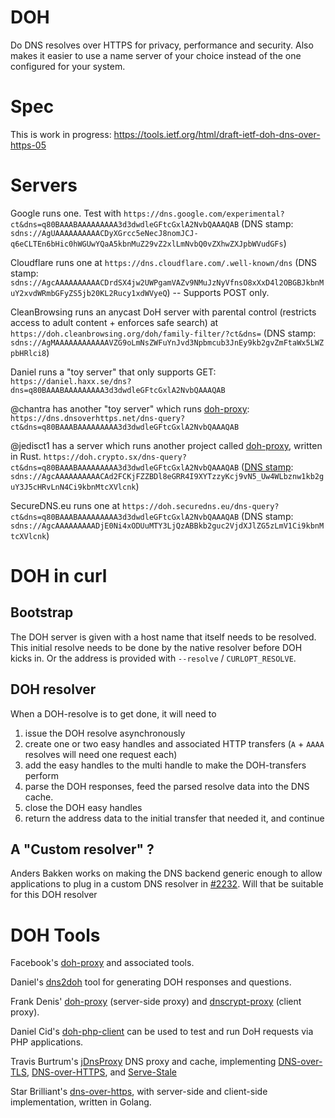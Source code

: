 # DOH

Do DNS resolves over HTTPS for privacy, performance and security. Also makes it easier to use a name server of your choice instead of the one configured for your system.

# Spec

This is work in progress: https://tools.ietf.org/html/draft-ietf-doh-dns-over-https-05

# Servers

Google runs one. Test with `https://dns.google.com/experimental?ct&dns=q80BAAABAAAAAAAAA3d3dwdleGFtcGxlA2NvbQAAAQAB` (DNS stamp: `sdns://AgUAAAAAAAAAACDyXGrcc5eNecJ8nomJCJ-q6eCLTEn6bHic0hWGUwYQaA5kbnMuZ29vZ2xlLmNvbQ0vZXhwZXJpbWVudGFs`)

Cloudflare runs one at `https://dns.cloudflare.com/.well-known/dns` (DNS stamp: `sdns://AgcAAAAAAAAAACDrdSX4jw2UWPgamVAZv9NMuJzNyVfnsO8xXxD4l2OBGBJkbnMuY2xvdWRmbGFyZS5jb20KL2Rucy1xdWVyeQ`) -- Supports POST only.

CleanBrowsing runs an anycast DoH server with parental control (restricts access to adult content + enforces safe search) at `https://doh.cleanbrowsing.org/doh/family-filter/?ct&dns=` (DNS stamp: `sdns://AgMAAAAAAAAAAAAVZG9oLmNsZWFuYnJvd3Npbmcub3JnEy9kb2gvZmFtaWx5LWZpbHRlci8`)

Daniel runs a "toy server" that only supports GET: `https://daniel.haxx.se/dns?dns=q80BAAABAAAAAAAAA3d3dwdleGFtcGxlA2NvbQAAAQAB`

@chantra has another "toy server" which runs [doh-proxy](https://github.com/facebookexperimental/doh-proxy): `https://dns.dnsoverhttps.net/dns-query?ct&dns=q80BAAABAAAAAAAAA3d3dwdleGFtcGxlA2NvbQAAAQAB`

@jedisct1 has a server which runs another project called [doh-proxy](https://github.com/jedisct1/rust-doh), written in Rust. `https://doh.crypto.sx/dns-query?ct&dns=q80BAAABAAAAAAAAA3d3dwdleGFtcGxlA2NvbQAAAQAB`
([DNS stamp](https://github.com/jedisct1/dnscrypt-proxy/wiki/stamps): `sdns://AgcAAAAAAAAAACAd2FCKjFZZBDl8eGRR4I9XYTzzyKcj9vN5_Uw4WLbznw1kb2guY3J5cHRvLnN4Ci9kbnMtcXVlcnk`)

SecureDNS.eu runs one at `https://doh.securedns.eu/dns-query?ct&dns=q80BAAABAAAAAAAAA3d3dwdleGFtcGxlA2NvbQAAAQAB` (DNS stamp: `sdns://AgcAAAAAAAAADjE0Ni4xODUuMTY3LjQzABBkb2guc2VjdXJlZG5zLmV1Ci9kbnMtcXVlcnk`)

# DOH in curl

## Bootstrap

The DOH server is given with a host name that itself needs to be resolved. This initial resolve needs to be done by the native resolver before DOH kicks in. Or the address is provided with `--resolve` / `CURLOPT_RESOLVE`.

## DOH resolver

When a DOH-resolve is to get done, it will need to
1. issue the DOH resolve asynchronously
2. create one or two easy handles and associated HTTP transfers (`A` + `AAAA` resolves will need one request each)
3. add the easy handles to the multi handle to make the DOH-transfers perform
4. parse the DOH responses, feed the parsed resolve data into the DNS cache.
5. close the DOH easy handles
5. return the address data to the initial transfer that needed it, and continue 

## A "Custom resolver" ?

Anders Bakken works on making the DNS backend generic enough to allow applications to plug in a custom DNS resolver in [#2232](https://github.com/curl/curl/pull/2232). Will that be suitable for this DOH resolver

# DOH Tools

Facebook's [doh-proxy](https://facebookexperimental.github.io/doh-proxy/) and associated tools.

Daniel's [dns2doh](https://github.com/bagder/dns2doh) tool for generating DOH responses and questions.

Frank Denis' [doh-proxy](https://github.com/jedisct1/rust-doh) (server-side proxy) and [dnscrypt-proxy](https://github.com/jedisct1/dnscrypt-proxy) (client proxy).

Daniel Cid's [doh-php-client](https://github.com/dcid/doh-php-client) can be used to test and run DoH requests via PHP applications.

Travis Burtrum's [jDnsProxy](https://github.com/moparisthebest/jDnsProxy) DNS proxy and cache, implementing [DNS-over-TLS](https://tools.ietf.org/html/rfc7858), [DNS-over-HTTPS](https://tools.ietf.org/html/draft-hoffman-dns-over-https), and [Serve-Stale](https://tools.ietf.org/html/draft-ietf-dnsop-serve-stale)

Star Brilliant's [dns-over-https](https://github.com/m13253/dns-over-https), with server-side and client-side implementation, written in Golang.